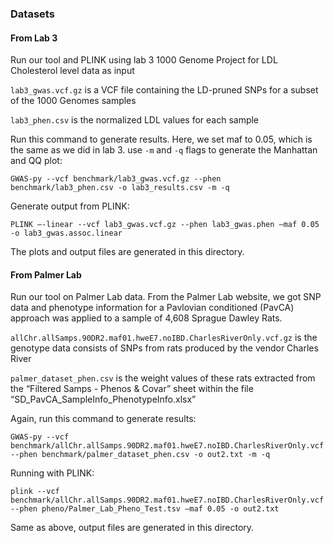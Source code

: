 ### Datasets
#### From Lab 3
Run our tool and PLINK using lab 3 1000 Genome Project for LDL Cholesterol level data as input

`lab3_gwas.vcf.gz` is a VCF file containing the LD-pruned SNPs for a subset of the 1000 Genomes samples

`lab3_phen.csv` is the normalized LDL values for each sample

Run this command to generate results. Here, we set maf to 0.05, which is the same as we did in lab 3. use `-m` and `-q` flags to generate the Manhattan and QQ plot:
```
GWAS-py --vcf benchmark/lab3_gwas.vcf.gz --phen benchmark/lab3_phen.csv -o lab3_results.csv -m -q
```
Generate output from PLINK:
```
PLINK —-linear --vcf lab3_gwas.vcf.gz --phen lab3_gwas.phen –maf 0.05 -o lab3_gwas.assoc.linear
```
The plots and output files are generated in this directory.

#### From Palmer Lab
Run our tool on Palmer Lab data. From the Palmer Lab website, we got SNP data and phenotype information for a Pavlovian conditioned (PavCA) approach was applied to a sample of 4,608 Sprague Dawley Rats. 

`allChr.allSamps.90DR2.maf01.hweE7.noIBD.CharlesRiverOnly.vcf.gz` is the genotype data consists of SNPs from rats produced by the vendor Charles River

`palmer_dataset_phen.csv` is the weight values of these rats extracted from the “Filtered Samps - Phenos & Covar” sheet within the file “SD_PavCA_SampleInfo_PhenotypeInfo.xlsx”

Again, run this command to generate results:
```
GWAS-py --vcf benchmark/allChr.allSamps.90DR2.maf01.hweE7.noIBD.CharlesRiverOnly.vcf --phen benchmark/palmer_dataset_phen.csv -o out2.txt -m -q
```
Running with PLINK:
```
plink --vcf benchmark/allChr.allSamps.90DR2.maf01.hweE7.noIBD.CharlesRiverOnly.vcf --phen pheno/Palmer_Lab_Pheno_Test.tsv —maf 0.05 -o out2.txt
```
Same as above, output files are generated in this directory.
